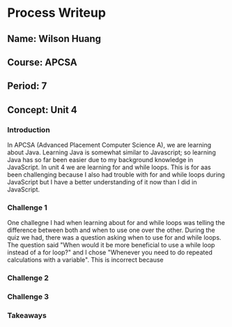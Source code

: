 # Process Writeup

## Name: Wilson Huang
## Course: APCSA
## Period: 7
## Concept: Unit 4 

### Introduction
In APCSA (Advanced Placement Computer Science A), we are learning about Java. Learning Java is somewhat similar to Javascript; so learning Java has so far been easier due to my background knowledge in JavaScript. In unit 4 we are learning for and while loops. This is for aas been challenging because I also had trouble with for and while loops during JavaScript but I have a better understanding of it now than I did in JavaScript. 

### Challenge 1
One challegne I had when learning about for and while loops was telling the difference between both and when to use one over the other. During the quiz we had, there was a question asking when to use for and while loops. The question said "When would it be more beneficial to use a while loop instead of a for loop?" and I chose "Whenever you need to do repeated calculations with a variable". This is incorrect because 

### Challenge 2

### Challenge 3

### Takeaways
